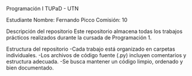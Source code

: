 Programación I
TUPaD - UTN

Estudiante
Nombre: Fernando Picco
Comisión: 10

Descripción del repositorio
Este repositorio almacena todas los trabajos prácticos realizados durante la cursada de Programación 1.

Estructura del repositorio
-Cada trabajo está organizado en carpetas individuales.
-Los archivos de código fuente (.py) incluyen comentarios y estructura adecuada.
-Se busca mantener un código limpio, ordenado y bien documentado.